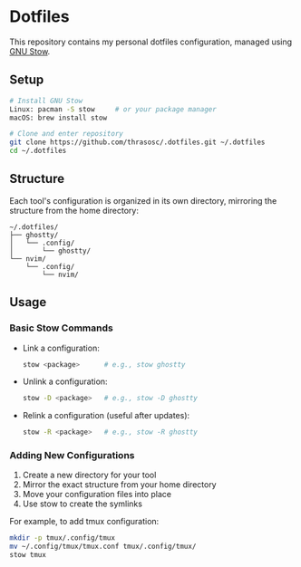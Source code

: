 # Dotfiles

This repository contains my personal dotfiles configuration, managed using [GNU Stow](https://www.gnu.org/software/stow/).

## Setup

```bash
# Install GNU Stow
Linux: pacman -S stow     # or your package manager
macOS: brew install stow

# Clone and enter repository
git clone https://github.com/thrasosc/.dotfiles.git ~/.dotfiles
cd ~/.dotfiles
```

## Structure

Each tool's configuration is organized in its own directory, mirroring the structure from the home directory:

```
~/.dotfiles/
├── ghostty/
│   └── .config/
│       └── ghostty/
└── nvim/
    └── .config/
        └── nvim/
```

## Usage

### Basic Stow Commands

- Link a configuration:

  ```bash
  stow <package>      # e.g., stow ghostty
  ```

- Unlink a configuration:

  ```bash
  stow -D <package>   # e.g., stow -D ghostty
  ```

- Relink a configuration (useful after updates):
  ```bash
  stow -R <package>   # e.g., stow -R ghostty
  ```

### Adding New Configurations

1. Create a new directory for your tool
2. Mirror the exact structure from your home directory
3. Move your configuration files into place
4. Use stow to create the symlinks

For example, to add tmux configuration:

```bash
mkdir -p tmux/.config/tmux
mv ~/.config/tmux/tmux.conf tmux/.config/tmux/
stow tmux
```
